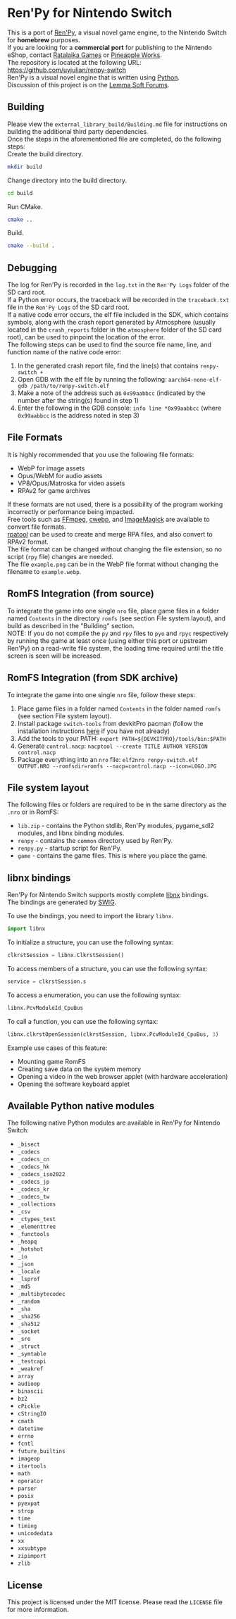 # Ren'Py for Nintendo Switch
This is a port of [Ren'Py](https://www.renpy.org/), a visual novel game engine, to the Nintendo Switch for **homebrew** purposes.  
If you are looking for a **commercial port** for publishing to the Nintendo eShop, contact [Ratalaika Games](https://www.ratalaikagames.com/services/renpy.php) or [Pineapple Works](https://pineapple.works/).  
The repository is located at the following URL: https://github.com/uyjulian/renpy-switch  
Ren'Py is a visual novel engine that is written using [Python](https://www.python.org/).  
Discussion of this project is on the [Lemma Soft Forums](https://lemmasoft.renai.us/forums/viewtopic.php?f=32&t=55503).  

## Building
Please view the `external_library_build/Building.md` file for instructions on building the additional third party dependencies.  
Once the steps in the aforementioned file are completed, do the following steps:  
Create the build directory.  
```bash
mkdir build
```
Change directory into the build directory.  
```bash
cd build
```
Run CMake.  
```bash
cmake ..
```
Build.  
```bash
cmake --build .
```

## Debugging
The log for Ren'Py is recorded in the `log.txt` in the `Ren'Py Logs` folder of the SD card root.  
If a Python error occurs, the traceback will be recorded in the `traceback.txt` file in the `Ren'Py Logs` of the SD card root.  
If a native code error occurs, the elf file included in the SDK, which contains symbols, along with the crash report generated by Atmosphere (usually located in the `crash_reports` folder in the `atmosphere` folder of the SD card root), can be used to pinpoint the location of the error.  
The following steps can be used to find the source file name, line, and function name of the native code error:  
1. In the generated crash report file, find the line(s) that contains `renpy-switch +`
2. Open GDB with the elf file by running the following: `aarch64-none-elf-gdb /path/to/renpy-switch.elf`
3. Make a note of the address such as `0x99aabbcc` (indicated by the number after the string(s) found in step 1)
4. Enter the following in the GDB console: `info line *0x99aabbcc` (where `0x99aabbcc` is the address noted in step 3)

## File Formats
It is highly recommended that you use the following file formats:  

* WebP for image assets
* Opus/WebM for audio assets
* VP8/Opus/Matroska for video assets
* RPAv2 for game archives

If these formats are not used, there is a possibility of the program working incorrectly or performance being impacted.  
Free tools such as [FFmpeg](http://ffmpeg.org/), [cwebp](https://developers.google.com/speed/webp/docs/precompiled), and [ImageMagick](https://imagemagick.org/) are available to convert file formats.  
[rpatool](https://github.com/Shizmob/rpatool) can be used to create and merge RPA files, and also convert to RPAv2 format.  
The file format can be changed without changing the file extension, so no script (`rpy` file) changes are needed.  
The file `example.png` can be in the WebP file format without changing the filename to `example.webp`.  

## RomFS Integration (from source)
To integrate the game into one single `nro` file, place game files in a folder named `Contents` in the directory `romfs` (see section File system layout), and build as described in the "Building" section.  
NOTE: If you do not compile the `py` and `rpy` files to `pyo` and `rpyc` respectively by running the game at least once (using either this port or upstream Ren'Py) on a read-write file system, the loading time required until the title screen is seen will be increased.  

## RomFS Integration (from SDK archive)
To integrate the game into one single `nro` file, follow these steps:
1. Place game files in a folder named `Contents` in the folder named `romfs` (see section File system layout).
2. Install package `switch-tools` from devkitPro pacman (follow the installation instructions [here](https://devkitpro.org/wiki/Getting_Started) if you have not already)
3. Add the tools to your PATH: `export PATH=${DEVKITPRO}/tools/bin:$PATH`
4. Generate `control.nacp`: `nacptool --create TITLE AUTHOR VERSION control.nacp`
5. Package everything into an `nro` file: `elf2nro renpy-switch.elf OUTPUT.NRO --romfsdir=romfs --nacp=control.nacp --icon=LOGO.JPG`

## File system layout
The following files or folders are required to be in the same directory as the `.nro` or in RomFS:  
* `lib.zip` - contains the Python stdlib, Ren'Py modules, pygame_sdl2 modules, and libnx binding modules.
* `renpy` - contains the `common` directory used by Ren'Py.
* `renpy.py` - startup script for Ren'Py.
* `game` - contains the game files. This is where you place the game.

## libnx bindings
Ren'Py for Nintendo Switch supports mostly complete [libnx](https://github.com/switchbrew/libnx) bindings.  
The bindings are generated by [SWIG](http://www.swig.org/).  

To use the bindings, you need to import the library `libnx`.  
```py
import libnx
```
To initialize a structure, you can use the following syntax:  
```py
clkrstSession = libnx.ClkrstSession()
```
To access members of a structure, you can use the following syntax:  
```py
service = clkrstSession.s
```
To access a enumeration, you can use the following syntax:  
```py
libnx.PcvModuleId_CpuBus
```
To call a function, you can use the following syntax:  
```py
libnx.clkrstOpenSession(clkrstSession, libnx.PcvModuleId_CpuBus, 3)
```

Example use cases of this feature:  
* Mounting game RomFS  
* Creating save data on the system memory  
* Opening a video in the web browser applet (with hardware acceleration)  
* Opening the software keyboard applet  

## Available Python native modules
The following native Python modules are available in Ren'Py for Nintendo Switch:  
* `_bisect`
* `_codecs`
* `_codecs_cn`
* `_codecs_hk`
* `_codecs_iso2022`
* `_codecs_jp`
* `_codecs_kr`
* `_codecs_tw`
* `_collections`
* `_csv`
* `_ctypes_test`
* `_elementtree`
* `_functools`
* `_heapq`
* `_hotshot`
* `_io`
* `_json`
* `_locale`
* `_lsprof`
* `_md5`
* `_multibytecodec`
* `_random`
* `_sha`
* `_sha256`
* `_sha512`
* `_socket`
* `_sre`
* `_struct`
* `_symtable`
* `_testcapi`
* `_weakref`
* `array`
* `audioop`
* `binascii`
* `bz2`
* `cPickle`
* `cStringIO`
* `cmath`
* `datetime`
* `errno`
* `fcntl`
* `future_builtins`
* `imageop`
* `itertools`
* `math`
* `operator`
* `parser`
* `posix`
* `pyexpat`
* `strop`
* `time`
* `timing`
* `unicodedata`
* `xx`
* `xxsubtype`
* `zipimport`
* `zlib`

## License
This project is licensed under the MIT license. Please read the `LICENSE` file for more information.  
